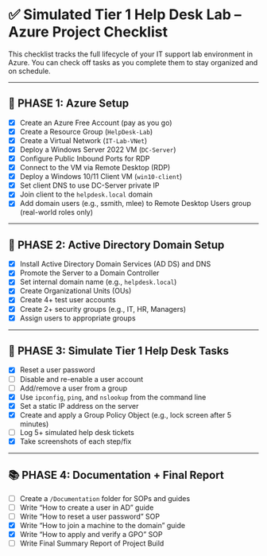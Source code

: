 # ✅ Simulated Tier 1 Help Desk Lab – Azure Project Checklist

This checklist tracks the full lifecycle of your IT support lab environment in Azure. You can check off tasks as you complete them to stay organized and on schedule.

---

## 📁 PHASE 1: Azure Setup

- [x] Create an Azure Free Account (pay as you go)
- [x] Create a Resource Group (`HelpDesk-Lab`)
- [x] Create a Virtual Network (`IT-Lab-VNet`)
- [x] Deploy a Windows Server 2022 VM (`DC-Server`)
- [x] Configure Public Inbound Ports for RDP
- [x] Connect to the VM via Remote Desktop (RDP)
- [x] Deploy a Windows 10/11 Client VM (`win10-client`)
- [x] Set client DNS to use DC-Server private IP
- [x] Join client to the `helpdesk.local` domain
- [x] Add domain users (e.g., ssmith, mlee) to Remote Desktop Users group (real-world roles only)

---

## 🧩 PHASE 2: Active Directory Domain Setup

- [x] Install Active Directory Domain Services (AD DS) and DNS
- [x] Promote the Server to a Domain Controller
- [x] Set internal domain name (e.g., `helpdesk.local`)
- [x] Create Organizational Units (OUs)
- [x] Create 4+ test user accounts
- [x] Create 2+ security groups (e.g., IT, HR, Managers)
- [x] Assign users to appropriate groups

---

## 💼 PHASE 3: Simulate Tier 1 Help Desk Tasks

- [x] Reset a user password
- [ ] Disable and re-enable a user account
- [ ] Add/remove a user from a group
- [x] Use `ipconfig`, `ping`, and `nslookup` from the command line
- [x] Set a static IP address on the server
- [x] Create and apply a Group Policy Object (e.g., lock screen after 5 minutes)
- [ ] Log 5+ simulated help desk tickets
- [x] Take screenshots of each step/fix

---

## 📚 PHASE 4: Documentation + Final Report

- [ ] Create a `/Documentation` folder for SOPs and guides
- [ ] Write “How to create a user in AD” guide
- [ ] Write “How to reset a user password” SOP
- [x] Write “How to join a machine to the domain” guide
- [x] Write “How to apply and verify a GPO” SOP
- [ ] Write Final Summary Report of Project Build
